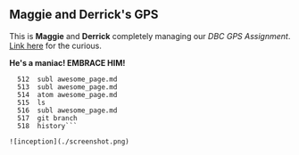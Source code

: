 ## Maggie and Derrick's GPS

This is **Maggie** and **Derrick** completely managing our *DBC GPS Assignment*.
[Link here](https://devbootcamp.instructure.com/courses/54/assignments/5337) for the curious.

**He's a maniac! EMBRACE HIM!**

``` 511  subl awesome_page.md
  512  subl awesome_page.md
  513  subl awesome_page.md
  514  atom awesome_page.md
  515  ls
  516  subl awesome_page.md
  517  git branch
  518  history```

![inception](./screenshot.png)